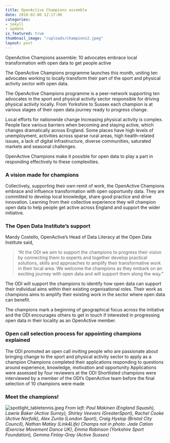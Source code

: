 ```yaml
---
title: OpenActive Champions assemble
date: 2018-02-06 12:17:00 
categories:
- jekyll
- update
is_featured: true
thumbnail_image: "/uploads/champions2.jpeg"
layout: post
---
```


OpenActive Champions assemble: 10 advocates embrace local transformation with open data to get people active

The OpenActive Champions programme launches this month, uniting ten advocates working to locally transform their part of the sport and physical activity sector with open data.

The OpenActive Champions programme is a peer-network supporting ten advocates in the sport and physical activity sector responsible for driving physical activity locally. From Yorkshire to Sussex each champion is at various stages of their open data journey ready to progress change.

Local efforts for nationwide change
Increasing physical activity is complex. People face various barriers when becoming and staying active, which changes dramatically across England. Some places have high levels of unemployment, activities across sparse rural areas, high health-related issues, a lack of digital infrastructure, diverse communities, saturated markets and seasonal challenges.

OpenActive Champions make it possible for open data to play a part in responding effectively to these complexities.


### A vision made for champions

Collectively, supporting their own remit of work, the OpenActive Champions embrace and influence transformation with open opportunity data. They are committed to develop local knowledge, share good practice and drive innovation. Learning from their collective experience they will champion open data to help people get active across England and support the wider initiative.

### The Open Data Institute’s support

Mandy Costello, OpenActive’s Head of Data Literacy at the Open Data Institute said,

> “At the ODI we aim to support the champions to progress their vision by connecting them to experts and together develop practical solutions, skills and approaches to amplify their transformative work in their local area. We welcome the champions as they embark on an exciting journey with open data and will support them along the way.”

The ODI will support the champions to identify how open data can support their individual aims within their existing organisational roles. Their work as champions aims to amplify their existing work in the sector where open data can benefit.

The champions mark a beginning of geographical focus across the initiative and the ODI encourages others to get in touch if interested in progressing open data in their locality as an OpenActive member.

### Open call selection process for appointing champions explained

The ODI promoted an open call inviting people who are passionate about bringing change to the sport and physical activity sector to apply as a champion
Champions completed their applications responding to questions around experience, knowledge, motivation and opportunity
Applications were assessed by four reviewers at the ODI
Shortlisted champions were interviewed by a member of the ODI’s OpenActive team before the final selection of 10 champions were made

### Meet the champions!

![spotlight_tabletennis.jpeg](/uploads/champions.jpeg)
*From left: Paul Makinen (England Squash), Lawrie Baker (Active Surrey), Shirley Veevers (GreaterSport), Rachel Cooke (Active Norfolk), Alex Zurita (London Sport), Craig Hyslop (Bristol City Council), Nathan Matley (Link4Life) Champs not in photo: Jade Cation (Exercise Movement Dance UK), Emma Robinson (Yorkshire Sport Foundation), Gemma Finlay-Gray (Active Sussex)*


